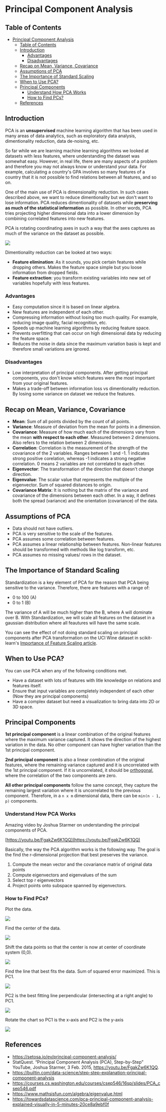 # Principal Component Analysis

## Table of Contents

- [Principal Component Analysis](#principal-component-analysis)
  - [Table of Contents](#table-of-contents)
  - [Introduction](#introduction)
    - [Advantages](#advantages)
    - [Disadvantages](#disadvantages)
  - [Recap on Mean, Variance, Covariance](#recap-on-mean-variance-covariance)
  - [Assumptions of PCA](#assumptions-of-pca)
  - [The Importance of Standard Scaling](#the-importance-of-standard-scaling)
  - [When to Use PCA?](#when-to-use-pca)
  - [Principal Components](#principal-components)
    - [Understand How PCA Works](#understand-how-pca-works)
    - [How to Find PCs?](#how-to-find-pcs)
  - [References](#references)

## Introduction

PCA is an **unsupervised** machine learning algorithm that has been used in many areas of data analytics, such as exploratory data analysis, dimentionality reduction, data de-noising, etc.

So far while we are learning machine learning algorithms we looked at datasets with less features, where understanding the dataset was somewhat easy. However, in real life, there are many aspects of a problem and therefore you may not always know or understand your data. For example, calculating a country's GPA involves so many features of a country that it is not possible to find relations between all features, and so on.

One of the main use of PCA is dimensionality reduction. In such cases described above, we want to reduce dimentionality but we don't want to lose information. PCA reduces dimentionality of datasets while **preserving as much of the statistical information** as possible. In other words, PCA tries projecting higher dimensional data into a lower dimension by combining correlated features into new features.

PCA is rotating coordinating axes in such a way that the axes captures as much of the variance on the dataset as possible.

![](assets/rotate.gif)

Dimentionality reduction can be looked at two ways:

* **Feature elimination**: As it sounds, you pick certain features while dropping others. Makes the feature space simple but you loose information from dropped fields.
* **Feature extraction**: you transform existing variables into new set of variables hopefully with less features.
<!-- brief mean and variance definition, how they are important -->

### Advantages 

- Easy computation since it is based on linear algebra.
- New features are independent of each other.
- Compressing information without losing too much quality. For example, reducing image quality, facial recognition, etc.
- Speeds up machine learning algorithms by reducing feature space.
- Prevents overfitting that can occur on high dimensional data by reducing the feature space.
- Reduces the noise in data since the maximum variation basis is kept and therefore small variations are ignored.

### Disadvantages

- Low interpretation of principal components. After getting principal components, you don't know which features were the most important from your original features.
- Makes a trade-off between information loss vs dimentionality reduction. By losing some variance on dataset we reduce the features.

## Recap on Mean, Variance, Covariance

- **Mean**: Sum of all points divided by the count of all points.
- **Variance**: Measure of deviation from the mean for points in a dimension.
- **Covariance**: Measure of how much each of the dimensions vary from the mean **with respect to each other**. Measured between 2 dimensions. Also refers to the relation between 2 dimensions.
- **Correlation**: Correlation is the measurement of the strength of the covariance of the 2 variables. Ranges between 1 and -1. 1 indicates strong positive corelation, whereas -1 indicates a strong negative correlation. 0 means 2 variables are not correlated to each other.
- **Eigenvector**: The transformation of the direction that doesn't change direction.
- **Eigenvalue**: The scalar value that represents the multiple of the eigenvector. Sum of squared distances to origin.
- **Covariance Matrix**: It is nothing but the matrix of the variance and covariance of the dimensions between each other. In a way, it defines both the spread (variance) and the orientation (covariance) of the data.

## Assumptions of PCA

- Data should not have outliers.
- PCA is very sensitive to the scale of the features.
- PCA assumes some correlation between features.
- PCA assumes a linear relationship between features. Non-linear features should be transformed with methods like log transform, etc.
- PCA assumes no missing values/ rows in the dataset.


## The Importance of Standard Scaling

Standardization is a key element of PCA for the reason that PCA being sensitive to the variance. Therefore, there are features with a range of:

- 0 to 100 (A)
- 0 to 1 (B)

The variance of A will be much higher than the B, where A will dominate over B. With Standardization, we will scale all features on the dataset in a gaussian distribution where all feautures will have the same scale.

You can see the effect of not doing standard scaling on principal components after PCA transformation on the UCI Wine dataset in scikit-learn's [Importance of Feature Scaling article](https://scikit-learn.org/stable/auto_examples/preprocessing/plot_scaling_importance.html).


## When to Use PCA?

You can use PCA when any of the following conditions met.

- Have a dataset with lots of features with litle knowledge on relations and features itself. 
- Ensure that input variables are completely independent of each other (Now they are principal components)
- Have a complex dataset but need a visualization to bring data into 2D or 3D space.

## Principal Components

**1st principal component** is a linear combination of the original features where the maximum variance captured. It shows the direction of the highest variation in the data. No other component can have higher variation than the 1st principal component.

**2nd principal component** is also a linear combination of the original features, where the remaining variance captured and it is uncorrelated with the 1st principal component. If it is uncorrelated, it should be [orthogonal](https://en.wikipedia.org/wiki/Orthogonality), where the correlation of the two components are zero.

**All other principal components** follow the same concept, they capture the remaining largest variation where it is uncorrelated to the previous component. Therefore, in a `n x m` dimensional data, there can be `min(n - 1, p)` components.


### Understand How PCA Works

Amazing video by Joshua Starmer on understanding the principal components of PCA.

[https://youtu.be/FgakZw6K1QQ](https://youtu.be/FgakZw6K1QQ)

Basically, the way the PCA algorithm works is the following way. The goal is the find the r-dimensional projection that best preserves the variance.

1. Compute the mean vector and the covariance matrix of original data points
2. Compute eigenvectors and eigenvalues of the sum
3. Select top r eigenvectors
4. Project points onto subspace spanned by eigenvectors.

### How to Find PCs?

Plot the data.

![](assets/how1.png)

Find the center of the data.

![](assets/how2.png)

Shift the data points so that the center is now at center of coordinate system (0,0).

![](assets/how3.png)

Find the line that best fits the data. Sum of squared error maximized. This is PC1.

![](assets/how4.png)

PC2 is the best fitting line perpendicular (intersecting at a right angle) to PC1.

![](assets/how5.png)

Rotate the chart so PC1 is the x-axis and PC2 is the y-axis

![](assets/how6.png)


## References

- https://setosa.io/ev/principal-component-analysis/
- StatQuest. “Principal Component Analysis (PCA), Step-by-Step” YouTube, Joshua Starmer, 3 Feb. 2015, https://youtu.be/FgakZw6K1QQ.
- https://builtin.com/data-science/step-step-explanation-principal-component-analysis
- https://courses.cs.washington.edu/courses/csep546/16sp/slides/PCA_csep546.pdf
- https://www.mathsisfun.com/algebra/eigenvalue.html
- https://towardsdatascience.com/pca-principal-component-analysis-explained-visually-in-5-minutes-20ce8a9ebf0f
